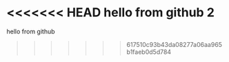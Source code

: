 <<<<<<< HEAD
hello from github 2
=======
hello from github
>>>>>>> 617510c93b43da08277a06aa965b1faeb0d5d784
